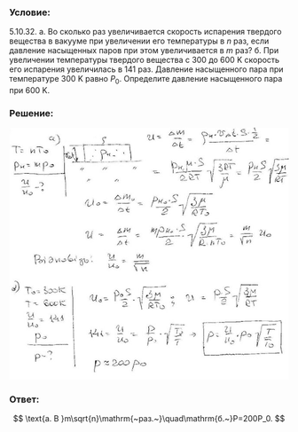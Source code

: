 ###  Условие:

$5.10.32.$ а. Во сколько раз увеличивается скорость испарения твердого вещества в вакууме при увеличении его температуры в $n$ раз, если давление насыщенных паров при этом увеличивается в $m$ раз?
б. При увеличении температуры твердого вещества с $300$ до $600 \mathrm{~K}$ скорость его испарения увеличилась в $141$ раз. Давление насыщенного пара при температуре $300 \mathrm{~K}$ равно $P_0$. Определите давление насыщенного пара при $600 \mathrm{~K}$.

###  Решение:

![|640x576, 67%](../../img/5.10.32/1.jpg)

###  Ответ:

$$
\text{a. B }m\sqrt{n}\mathrm{~paз.~}\quad\mathrm{б.~}P=200P_0.
$$